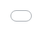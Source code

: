 ```yaml
---
layout: page
permalink: /gallery/
title: Gallery
nav: true
nav_order: 2
description: Music, magic, YOYO ball, and others.
---
```


<div class="projects">
<h2 class="category">music 音乐</h2>
<div class="row mt-3">
    <!-- <div style="position: relative; padding: 30% 45%;"> -->
    <div class="col-sm mt-3 mt-md-0">
        <iframe style="position: absolute; width: 100%; height: 100%; left: 0; top: 0;" src="//player.bilibili.com/player.html?isOutside=true&aid=113977761727056&bvid=BV1dqNdeXENx&cid=28309128089&p=1&as_wide=1&high_quality=1&autoplay=0" scrolling="no" frameborder="no" allowfullscreen="true"></iframe>
    </div>
    <div class="col-sm mt-3 mt-md-0">
        <iframe style="position: absolute; width: 100%; height: 100%; left: 0; top: 0;" src="//player.bilibili.com/player.html?isOutside=true&aid=943902870&bvid=BV1GW4y1H7Cc&cid=857731213&p=1&as_wide=1&high_quality=1&autoplay=0" scrolling="no" frameborder="no" allowfullscreen="true"></iframe>
    </div>
</div>


<h2 class="category">magic 魔术</h2>
<div class="row mt-3">
    <div class="col-sm mt-3 mt-md-0">
	    <iframe style="position: absolute; width: 100%; height: 100%; left: 0; top: 0;" src="//player.bilibili.com/player.html?isOutside=true&aid=113977778507467&bvid=BV1RiNdeWEQF&cid=28309129312&p=1&as_wide=1&high_quality=1&autoplay=0" scrolling="no" frameborder="no" allowfullscreen="true"></iframe>
    </div>
</div>


<h2 class="category">YOYO ball 悠悠球</h2>
<div class="row mt-3">
    <div class="col-sm mt-3 mt-md-0">
        <iframe style="position: absolute; width: 100%; height: 100%; left: 0; top: 0;" src="//player.bilibili.com/player.html?isOutside=true&aid=1850814876&bvid=BV15W421N7Yo&cid=1447169835&p=1&as_wide=1&high_quality=1&autoplay=0" scrolling="no" frameborder="no" allowfullscreen="true"></iframe>
    </div>
</div>


</div>